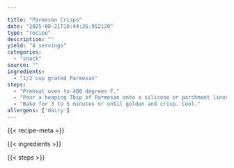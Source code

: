```yaml
---

title: "Parmesan Crisps"
date: "2025-08-21T10:44:26.952120"
type: "recipe"
description: ""
yield: "4 servings"
categories:
  - "snack"
source: ""
ingredients:
  - "1/2 cup grated Parmesan"
steps:
  - "Preheat oven to 400 degrees F."
  - "Pour a heaping Tbsp of Parmesan onto a silicone or parchment lined baking sheet and lightly pat down. A silicone baking sheet is highly recommended. Repeat with the remaining cheese, spacing the spoonfuls about a 1/2 inch apart."
  - "Bake for 3 to 5 minutes or until golden and crisp. Cool."
allergens: ['dairy']
---
```


{{< recipe-meta >}}

{{< ingredients >}}

{{< steps >}}
